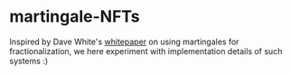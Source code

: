 # martingale-NFTs

Inspired by Dave White's [whitepaper](https://www.paradigm.xyz/2021/09/martingale-shares/) on using martingales for fractionalization, we here experiment with implementation details of such systems :)
